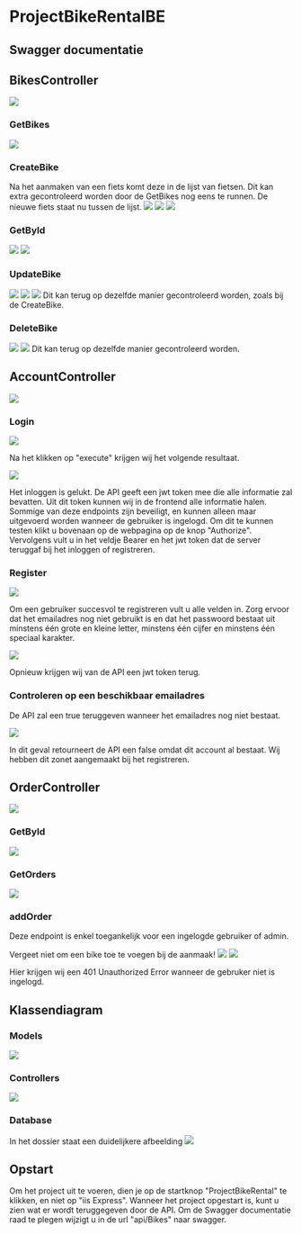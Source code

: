 # ProjectBikeRentalBE

## Swagger documentatie
## BikesController
![](/images/OverzichtEndpoints.PNG)

### GetBikes
![](/images/GetBikes.PNG)

### CreateBike
Na het aanmaken van een fiets komt deze in de lijst van fietsen. Dit kan extra gecontroleerd worden door de GetBikes nog eens te runnen.
De nieuwe fiets staat nu tussen de lijst.
![](/images/CreateBikeDeel1.PNG)
![](/images/CreateBikeDeel2.PNG)
![](/images/CreateBikeDeel3.PNG)

### GetById
![](/images/GetBikeId1.PNG)
![](/images/GetBikeIdDeel1.PNG)

### UpdateBike
![](/images/EditBikeDeel1.PNG)
![](/images/EditBikeDeel2.PNG)
![](/images/EditBikeDeel3.PNG)
Dit kan terug op dezelfde manier gecontroleerd worden, zoals bij de CreateBike.

### DeleteBike
![](/images/DelBikeDeel1.PNG)
![](/images/DelBikeDeel2.PNG)
Dit kan terug op dezelfde manier gecontroleerd worden.

## AccountController
![](/images/overzichtEndpointsAccount.png)

### Login
![](/images/inloggen1.png)

Na het klikken op "execute" krijgen wij het volgende resultaat.

![](/images/inloggen2.png)

Het inloggen is gelukt. De API geeft een jwt token mee die alle informatie zal bevatten. Uit dit token kunnen wij in de frontend
alle informatie halen. Sommige van deze endpoints zijn beveiligt, en kunnen alleen maar uitgevoerd worden wanneer de gebruiker is ingelogd. Om dit te kunnen testen klikt u bovenaan op de webpagina op de knop "Authorize". Vervolgens vult u in het veldje Bearer en het jwt token dat de server teruggaf bij het inloggen of registreren.

### Register
![](/images/registreren1.png)

Om een gebruiker succesvol te registreren vult u alle velden in. Zorg ervoor dat het emailadres nog niet gebruikt is en dat het passwoord bestaat uit minstens één grote en kleine letter, minstens één cijfer en minstens één speciaal karakter.

![](/images/registreren2.png)

Opnieuw krijgen wij van de API een jwt token terug.

### Controleren op een beschikbaar emailadres
De API zal een true teruggeven wanneer het emailadres nog niet bestaat.

![](/images/ControleBeschikbaarAccount.png)

In dit geval retourneert de API een false omdat dit account al bestaat. Wij hebben dit zonet aangemaakt bij het registreren.

## OrderController
![](/images/endpointsOrder.png)

### GetById
![](/images/GetOrder.png)

### GetOrders
![](/images/GetAllOrders.png)

### addOrder
Deze endpoint is enkel toegankelijk voor een ingelogde gebruiker of admin.

Vergeet niet om een bike toe te voegen bij de aanmaak!
![](/images/addOrder.png)
![](/images/addOrderResponse.png)

Hier krijgen wij een 401 Unauthorized Error wanneer de gebruker niet is ingelogd.

## Klassendiagram
### Models
![](/images/classDModels.png)

### Controllers
![](/images/classDControllers.png)

### Database
In het dossier staat een duidelijkere afbeelding
![](/images/DB.png)

## Opstart
Om het project uit te voeren, dien je op de startknop "ProjectBikeRental" te klikken, en niet op "iis Express".
Wanneer het project opgestart is, kunt u zien wat er wordt teruggegeven door de API.
Om de Swagger documentatie raad te plegen wijzigt u in de url "api/Bikes" naar swagger.
